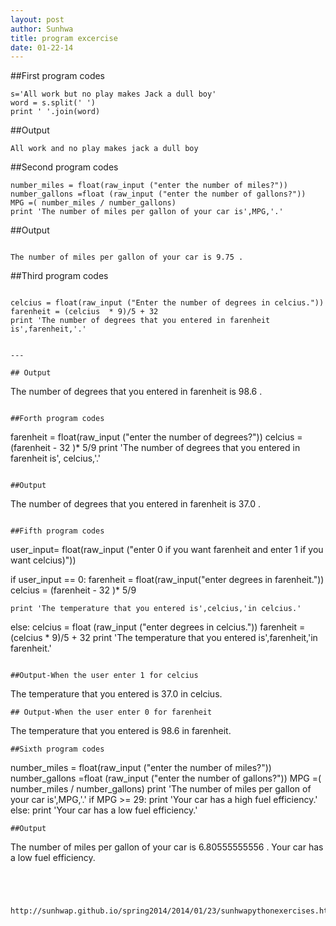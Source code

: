 ```yaml
---
layout: post
author: Sunhwa
title: program excercise
date: 01-22-14
---
```


##First program codes

```
s='All work but no play makes Jack a dull boy'
word = s.split(' ')
print ' '.join(word)

```
##Output

```
All work and no play makes jack a dull boy
```

##Second program codes

```
number_miles = float(raw_input ("enter the number of miles?"))
number_gallons =float (raw_input ("enter the number of gallons?"))
MPG =( number_miles / number_gallons)
print 'The number of miles per gallon of your car is',MPG,'.' 

```
##Output
```

The number of miles per gallon of your car is 9.75 .

```

##Third program codes

```

celcius = float(raw_input ("Enter the number of degrees in celcius."))
farenheit = (celcius  * 9)/5 + 32 
print 'The number of degrees that you entered in farenheit is',farenheit,'.'


---

## Output

```
The number of degrees that you entered in farenheit is 98.6 .


```

##Forth program codes
```
farenheit = float(raw_input ("enter the number of degrees?"))
celcius = (farenheit - 32 )* 5/9
print 'The number of degrees that you entered in farenheit  is', celcius,'.' 

```

##Output

```
The number of degrees that you entered in farenheit  is 37.0 .


```

##Fifth program codes

```
user_input= float(raw_input ("enter 0 if you want farenheit and enter 1 if you want celcius)"))

if user_input == 0:
    farenheit = float(raw_input("enter degrees in farenheit."))
    celcius = (farenheit - 32 )* 5/9
      
    print 'The temperature that you entered is',celcius,'in celcius.'
else: 
    celcius = float (raw_input ("enter degrees in celcius."))
    farenheit = (celcius  * 9)/5 + 32 
    print 'The temperature that you entered is',farenheit,'in farenheit.'

```

##Output-When the user enter 1 for celcius

```

The temperature that you entered is 37.0 in celcius.

```
## Output-When the user enter 0 for farenheit 

```

The temperature that you entered is 98.6 in farenheit.

```
##Sixth program codes

```
number_miles = float(raw_input ("enter the number of miles?"))
number_gallons =float (raw_input ("enter the number of gallons?"))
MPG =( number_miles / number_gallons)
print 'The number of miles per gallon of your car is',MPG,'.'
if MPG >= 29:
    print 'Your car has a high fuel efficiency.'
else:
    print 'Your car has a low fuel efficiency.'
```
##Output

```
The number of miles per gallon of your car is 6.80555555556 .
Your car has a low fuel efficiency.
```




http://sunhwap.github.io/spring2014/2014/01/23/sunhwapythonexercises.html




